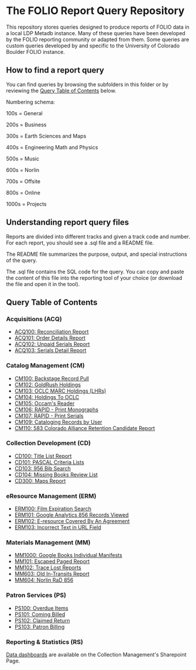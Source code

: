 # The FOLIO Report Query Repository 

This repository stores queries designed to produce reports of FOLIO data in 
a local LDP Metadb instance.  Many of these queries have been developed
by the FOLIO reporting community or adapted from them.  Some queries are custom queries developed by and specific to the University of Colorado Boulder FOLIO instance.


## How to find a report query

You can find queries by browsing the subfolders in this folder or by
reviewing the [Query Table of Contents](#query-table-of-contents) below.

Numbering schema: 

100s = General

200s = Business

300s = Earth Sciences and Maps

400s = Engineering Math and Physics

500s = Music

600s = Norlin

700s = Offsite

800s = Online

1000s = Projects

## Understanding report query files

Reports are divided into different tracks and given a track code 
and number.  For each report, you should see a .sql file and a README
file.

The README file summarizes the purpose, output, and special instructions
of the query.

The .sql file contains the SQL code for the query. You can copy and
paste the content of this file into the reporting tool of your choice
(or download the file and open it in the tool).

## Query Table of Contents

### Acquisitions (ACQ)
* [ACQ100: Reconciliation Report](acquisitions/ACQ100)
* [ACQ101: Order Details Report](acquisitions/ACQ101)
* [ACQ102: Unpaid Serials Report](acquisitions/ACQ102)
* [ACQ103: Serials Detail Report](acquisitions/ACQ103)

### Catalog Management (CM)
* [CM100: Backstage Record Pull](catalog_management/CM100)
* [CM102: GoldRush Holdings](catalog_management/CM102)
* [CM103: OCLC MARC Holdings (LHRs)](catalog_management/CM103)
* [CM104: Holdings To OCLC](catalog_management/CM104)
* [CM105: Occam's Reader](catalog_management/CM105)
* [CM106: RAPID - Print Monographs](catalog_management/CM106)
* [CM107: RAPID - Print Serials](catalog_management/CM107)
* [CM109: Cataloging Records by User](catalog_management/CM109)
* [CM110: 583 Colorado Alliance Retention Candidate Report](catalog_management/CM110)

### Collection Development (CD)
* [CD100: Title List Report](collection_development/CD100)
* [CD101: PASCAL Criteria Lists](collection_development/CD101)
* [CD103: 956 Bib Search](collection_development/CD103)
* [CD104: Missing Books Review List](collection_development/CD104)
* [CD300: Maps Report](collection_development/CD300)

### eResource Management (ERM)
* [ERM100: Film Expiration Search](eresource_management/ERM100)
* [ERM101: Google Analytics 856 Records Viewed](eresource_management/ERM101)
* [ERM102: E-resource Covered By An Agreement](eresource_management/ERM102)
* [ERM103: Incorrect Text in URL Field](eresource_management/ERM103)

### Materials Management (MM)
* [MM1000: Google Books Individual Manifests](materials_management/MM1000)
* [MM101: Escaped Paged Report](materials_management/MM101)
* [MM102: Trace Lost Reports](materials_management/MM102)
* [MM603: Old In-Transits Report](materials_management/MM603)
* [MM604: Norlin RaD 856](materials_management/MM604)

### Patron Services (PS)
* [PS100: Overdue Items](patron_services/PS100)
* [PS101: Coming Billed](patron_services/PS101)
* [PS102: Claimed Return](patron_services/PS102)
* [PS103: Patron Billing](patron_services/PS103)

### Reporting & Statistics (RS)
[Data dashboards](https://o365coloradoedu.sharepoint.com/sites/libraries/collectionmanagement/SitePages/FOLIO-Dashboards.aspx) are available on the Collection Management's Sharepoint Page.
